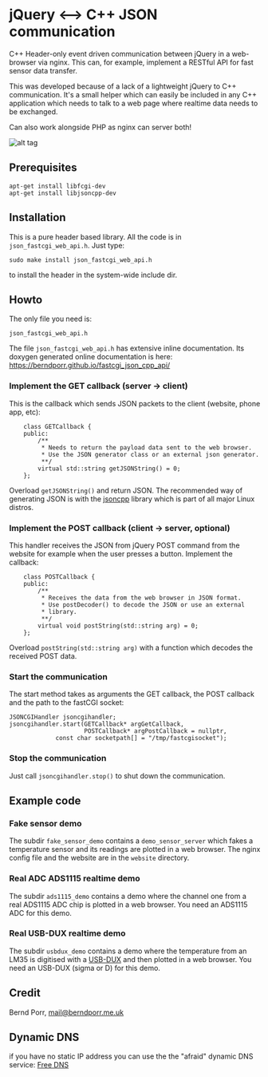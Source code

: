 # jQuery <--> C++ JSON communication

C++ Header-only event driven communication between jQuery in a web-browser via nginx.
This can, for example, implement a RESTful API for fast sensor data transfer.

This was developed because of a lack of a lightweight jQuery to C++
communication. It's a small helper which can easily be
included in any C++ application which needs to talk to a web page
where realtime data needs to be exchanged.

Can also work alongside PHP as nginx can server both!

![alt tag](dataflow.png)

## Prerequisites

```
apt-get install libfcgi-dev
apt-get install libjsoncpp-dev
```

## Installation

This is a pure header based library. All the code is in `json_fastcgi_web_api.h`. Just type:
```
sudo make install json_fastcgi_web_api.h
```
to install the header in the system-wide include dir.

## Howto

The only file you need is:
```
json_fastcgi_web_api.h
```

The file `json_fastcgi_web_api.h` has extensive inline documentation. 
Its doxygen generated online documentation is here: 
https://berndporr.github.io/fastcgi_json_cpp_api/

### Implement the GET callback (server -> client)

This is the callback which sends JSON packets to the client (website, phone app, etc):

```
	class GETCallback {
	public:
		/**
		 * Needs to return the payload data sent to the web browser.
		 * Use the JSON generator class or an external json generator.
		 **/
		virtual std::string getJSONString() = 0;
	};
```
Overload `getJSONString()` and return JSON. The recommended way
of generating JSON is with the [jsoncpp](https://github.com/open-source-parsers/jsoncpp)
library which is part of all major Linux distros.

### Implement the POST callback (client -> server, optional)

This handler receives the JSON from jQuery POST command from the
website for example when the user presses a button. Implement the callback:

```
	class POSTCallback {
	public:
		/**
		 * Receives the data from the web browser in JSON format.
		 * Use postDecoder() to decode the JSON or use an external
		 * library.
		 **/
		virtual void postString(std::string arg) = 0;
	};
```
Overload `postString(std::string arg)` with a function
which decodes the received POST data.

### Start the communication

The start method takes as arguments the GET callback, the POST callback
and the path to the fastCGI socket:

```
JSONCGIHandler jsoncgihandler;
jsoncgihandler.start(GETCallback* argGetCallback,
                     POSTCallback* argPostCallback = nullptr,
		     const char socketpath[] = "/tmp/fastcgisocket");
```

### Stop the communication

Just call `jsoncgihandler.stop()` to shut down the communication.


## Example code

### Fake sensor demo
The subdir `fake_sensor_demo` contains a `demo_sensor_server` which fakes a temperature sensor
and its readings are plotted in a web browser. The nginx
config file and the website are in the `website`
directory.

### Real ADC ADS1115 realtime demo
The subdir `ads1115_demo` contains a demo where the channel one from a real ADS1115 ADC chip is
plotted in a web browser. You need an ADS1115 ADC for this demo.

### Real USB-DUX realtime demo
The subdir `usbdux_demo` contains a demo where the temperature from an LM35 is digitised
with a [USB-DUX](https://github.com/glasgowneuro/usbdux) and then plotted in a web browser.
You need an USB-DUX (sigma or D) for this demo.


## Credit

Bernd Porr, mail@berndporr.me.uk

## Dynamic DNS
if you have no static IP address you can use the the "afraid" dynamic DNS service:
[Free DNS](http://freedns.afraid.org/)
